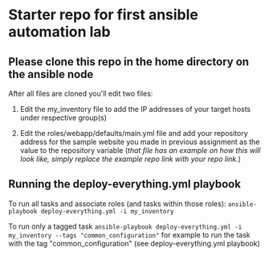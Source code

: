 # Starter repo for first ansible automation lab

## Please clone this repo in the home directory on the ansible node

After all files are cloned you'll edit two files:

1. Edit the my_inventory file to add the IP addresses of your target hosts under respective group(s)

2. Edit the roles/webapp/defaults/main.yml file and add your repository address for the sample website you made in previous assignment as the value to the repository variable (*that file has an example on how this will look like, simply replace the example repo link with your repo link.*)

## Running the deploy-everything.yml playbook

To run all tasks and associate roles (and tasks within those roles):
`ansible-playbook deploy-everything.yml -i my_inventory`

To run only a tagged task
`ansible-playbook deploy-everything.yml -i my_inventory --tags "common_configuration"` for example to run the task with the tag "common_configuration" (see deploy-everything.yml playbook)